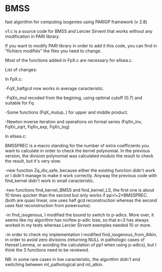 # BMSS
fast algorithm for computing isogenies using PARIGP framework (v 2.8)

v1.c is a source code for BMSS and Lercier Sirvent that works without any modification in PARI library.

If you want to modify PARI library in order to add it this code, you can find in "fichiers modifiés" the files you need to change.

Most of the functions added in FpX.c are necessary for ellsea.c.

List of changes:

In FpX.c:

-FqX_halfgcd now works in average caracteristic.

-FqXn_mul recoded from the begining, using optimal cutoff (0.7) and suitable for Fq.

-Some functions (FqX_mulup..) for upper and middle product.

-Newton inverse iteration and operations on formal series (FqXn_inv, FqXn_sqrt, FqXn_exp, FqXn_log)


In ellsea.c:

BMSSPREC is a macro standing for the number of extra coefficients you want to calculate in order to check the kernel polynomial.
In the previous version, the division polynomial was calculated modulo the result to check the result, but it's very slow.

-new function Zq_div_safe, because either the existing function didn't work or I didn't manage to make it work correctly.
Anyway the previous code with find_kernel didn't work in small caracteristic.

-two functions find_kernel_BMSS and find_kernel_LS, the first one is about 10 times quicker than the second but only works if pp>l+2*BMSSPREC. (both are quasi linear, one uses half gcd reconstruction whereas the second uses fast reconstruction from powersums).

-in find_isogenous, I modified the bound to switch to p-adics. More over, it seems like my algorithm has no/few p-adic lose, so that e=3 has always worked in my tests whereas Lercier Sirvent exemples needed 10 or more.

-in order to check my implementation I modified find_isogenous_from_Atkin, in order to avoid zero divisions (returning NULL in pathologic cases of Hensel Lemma, or avoiding the calculation of pp1 when using p-adics), but I think the 3 functions need to be reviewed.

NB: in some rare cases in low caracteristic, the algorithm didn't end switching between mt_pathological and mt_atkin.
